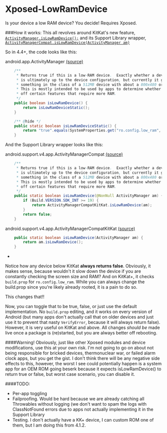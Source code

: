 # Xposed-LowRamDevice
Is your device a low RAM device? You decide! Requires Xposed.

###How it works:
This all revolves around KitKat's new feature,
[`ActivityManager.isLowRamDevice();`](http://developer.android.com/reference/android/app/ActivityManager.html#isLowRamDevice()) and its Support Library wrapper, [`ActivityManagerCompat.isLowRamDevice(ActivityManager am)`](http://developer.android.com/reference/android/support/v4/app/ActivityManagerCompat.html#isLowRamDevice(android.app.ActivityManager))

So in 4.4+, the code looks like this:

android.app.ActivityManager
[(source)](https://github.com/android/platform_frameworks_base/blob/kitkat-release/core/java/android/app/ActivityManager.java#L436-L450)

```java
    /**
     * Returns true if this is a low-RAM device.  Exactly whether a device is low-RAM
     * is ultimately up to the device configuration, but currently it generally means
     * something in the class of a 512MB device with about a 800x480 or less screen.
     * This is mostly intended to be used by apps to determine whether they should turn
     * off certain features that require more RAM.
     */
    public boolean isLowRamDevice() {
        return isLowRamDeviceStatic();
    }

    /** @hide */
    public static boolean isLowRamDeviceStatic() {
        return "true".equals(SystemProperties.get("ro.config.low_ram", "false"));
    }
```

And the Support Library wrapper looks like this: 

android.support.v4.app.ActivityManagerCompat 
[(source)](https://github.com/android/platform_frameworks_support/blob/master/v4/java/android/support/v4/app/ActivityManagerCompat.java#L31-L43)

```java
    /**
     * Returns true if this is a low-RAM device.  Exactly whether a device is low-RAM
     * is ultimately up to the device configuration, but currently it generally means
     * something in the class of a 512MB device with about a 800x480 or less screen.
     * This is mostly intended to be used by apps to determine whether they should turn
     * off certain features that require more RAM.
     */
    public static boolean isLowRamDevice(@NonNull ActivityManager am) {
        if (Build.VERSION.SDK_INT >= 19) {
            return ActivityManagerCompatKitKat.isLowRamDevice(am);
        }
        return false;
    }
```

android.support.v4.app.ActivityManagerCompatKitKat 
[(source)](https://github.com/android/platform_frameworks_support/blob/master/v4/kitkat/android/support/v4/app/ActivityManagerCompatKitKat.java#L22-L24)
```java
    public static boolean isLowRamDevice(ActivityManager am) {
        return am.isLowRamDevice();
    }
```

-

Notice how any device below KitKat **always returns false**. Obviously, it makes sense, because wouldn't it slow down
the device if you are constantly checking the screen size and RAM? And on KitKat+, it checks `build.prop` for
`ro.config.low_ram`. While you can always change the build.prop since you're likely already rooted, it is a pain to
do so.

This changes that!!

Now, you can toggle that to be true, false, or just use the default implementation. No `build.prop` editing, and it
works on every version of Android (but many apps don't actually call that on older devices and just use it to prevent
that nasty `VerifyError`, because it will always return false). However, it is very useful on KitKat and above. All
changes *should be* made live once a package is (re)started, but you are always better off rebooting.

####Warning!
Obviously, just like other Xposed modules and device modifications, use this at your own risk. I'm not going to go on
about not being responsible for bricked devices, thermonuclear war, or failed alarm clock apps, but you get the gist.
I don't think there will be any negative side effects to this, however, the worst I see could potentially happen is a
system app for an OEM ROM going beserk because it expects isLowRamDevice() to return true or false, but worst case
scenario, you can disable it.

####TODO:
* Per-app toggling
* Failproofing. Would be hard because we are already catching all Throwables without logging (we don't want to spam the logs with ClassNotFound errors
due to apps not actually implementing it in the Support Library
* Testing. I don't actually have a KK+ device, I can custom ROM one of them, but I am doing this from 4.1.2.
